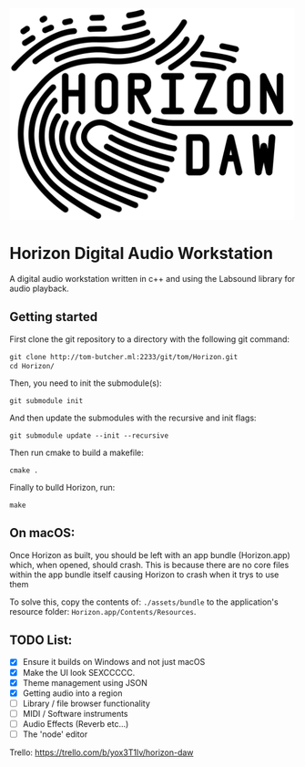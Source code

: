 <img src="https://github.com/tom-23/Horizon/raw/master/main_brand.png" width="500"></img>
# Horizon Digital Audio Workstation


A digital audio workstation written in c++ and using the Labsound library for audio playback.

## Getting started
First clone the git repository to a directory with the following git command:
```
git clone http://tom-butcher.ml:2233/git/tom/Horizon.git
cd Horizon/
```
Then, you need to init the submodule(s):
```
git submodule init
```
And then update the submodules with the recursive and init flags:
```
git submodule update --init --recursive
```
Then run cmake to build a makefile:
```
cmake .
```
Finally to bulld Horizon, run:
```
make
```

## On macOS:
Once Horizon as built, you should be left with an app bundle (Horizon.app) which, when opened, should crash. This is because there are no core files within the app bundle itself causing Horizon to crash when it trys to use them

To solve this, copy the contents of: ``./assets/bundle`` to the application's resource folder: ``Horizon.app/Contents/Resources``. 

## TODO List:
- [x] Ensure it builds on Windows and not just macOS
- [x] Make the UI look SEXCCCCC.
- [x] Theme management using JSON
- [x] Getting audio into a region
- [ ] Library / file browser functionality
- [ ] MIDI / Software instruments
- [ ] Audio Effects (Reverb etc...)
- [ ] The 'node' editor

Trello:
https://trello.com/b/yox3T1Iv/horizon-daw
